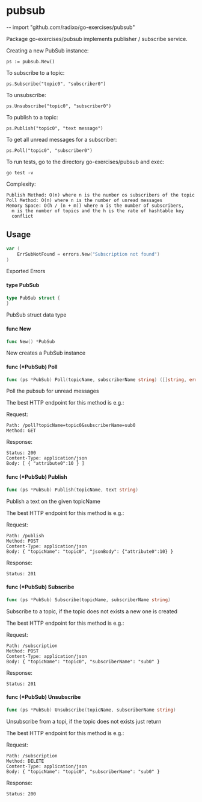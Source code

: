 # pubsub
--
    import "github.com/radixo/go-exercises/pubsub"

Package go-exercises/pubsub implements publisher / subscribe service.

Creating a new PubSub instance:

    ps := pubsub.New()

To subscribe to a topic:

    ps.Subscribe("topic0", "subscriber0")

To unsubscribe:

    ps.Unsubscribe("topic0", "subscriber0")

To publish to a topic:

    ps.Publish("topic0", "text message")

To get all unread messages for a subscriber:

    ps.Poll("topic0", "subscriber0")

To run tests, go to the directory go-exercises/pubsub and exec:

    go test -v

Complexity:

    Publish Method: O(n) where n is the number os subscribers of the topic
    Poll Method: O(n) where n is the number of unread messages
    Memory Space: O(h / (n + m)) where n is the number of subscribers,
      m is the number of topics and the h is the rate of hashtable key
      conflict

## Usage

```go
var (
	ErrSubNotFound = errors.New("Subscription not found")
)
```
Exported Errors

#### type PubSub

```go
type PubSub struct {
}
```

PubSub struct data type

#### func  New

```go
func New() *PubSub
```
New creates a PubSub instance

#### func (*PubSub) Poll

```go
func (ps *PubSub) Poll(topicName, subscriberName string) ([]string, error)
```
Poll the pubsub for unread messages

The best HTTP endpoint for this method is e.g.:

Request:

    Path: /poll?topicName=topic0&subscriberName=sub0
    Method: GET

Response:

    Status: 200
    Content-Type: application/json
    Body: [ { "attribute0":10 } ]

#### func (*PubSub) Publish

```go
func (ps *PubSub) Publish(topicName, text string)
```
Publish a text on the given topicName

The best HTTP endpoint for this method is e.g.:

Request:

    Path: /publish
    Method: POST
    Content-Type: application/json
    Body: { "topicName": "topic0", "jsonBody": {"attribute0":10} }

Response:

    Status: 201

#### func (*PubSub) Subscribe

```go
func (ps *PubSub) Subscribe(topicName, subscriberName string)
```
Subscribe to a topic, if the topic does not exists a new one is created

The best HTTP endpoint for this method is e.g.:

Request:

    Path: /subscription
    Method: POST
    Content-Type: application/json
    Body: { "topicName": "topic0", "subscriberName": "sub0" }

Response:

    Status: 201

#### func (*PubSub) Unsubscribe

```go
func (ps *PubSub) Unsubscribe(topicName, subscriberName string)
```
Unsubscribe from a topi, if the topic does not exists just return

The best HTTP endpoint for this method is e.g.:

Request:

    Path: /subscription
    Method: DELETE
    Content-Type: application/json
    Body: { "topicName": "topic0", "subscriberName": "sub0" }

Response:

    Status: 200
